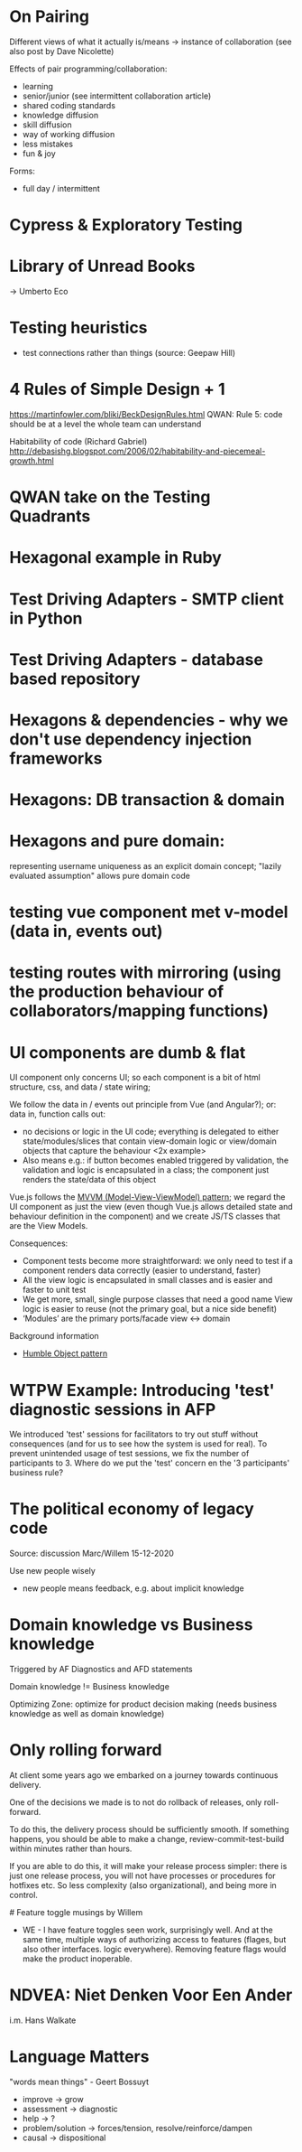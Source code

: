 # On Pairing

Different views of what it actually is/means
-> instance of collaboration (see also post by Dave Nicolette)

Effects of pair programming/collaboration:
- learning
- senior/junior (see intermittent collaboration article)
- shared coding standards
- knowledge diffusion
- skill diffusion
- way of working diffusion
- less mistakes
- fun & joy

Forms:
- full day / intermittent

# Cypress & Exploratory Testing

# Library of Unread Books

-> Umberto Eco

# Testing heuristics

- test connections rather than things (source: Geepaw Hill)

# 4 Rules of Simple Design + 1

https://martinfowler.com/bliki/BeckDesignRules.html
QWAN: Rule 5: code should be at a level the whole team can understand

Habitability of code (Richard Gabriel)
http://debasishg.blogspot.com/2006/02/habitability-and-piecemeal-growth.html 

# QWAN take on the Testing Quadrants


# Hexagonal example in Ruby

# Test Driving Adapters - SMTP client in Python

# Test Driving Adapters - database based repository

# Hexagons & dependencies - why we don't use dependency injection frameworks

# Hexagons: DB transaction & domain

# Hexagons and pure domain:

representing username uniqueness as an explicit domain concept; "lazily evaluated assumption" allows pure domain code

# testing vue component met v-model (data in, events out)

# testing routes with mirroring (using the production behaviour of collaborators/mapping functions)

# UI components are dumb & flat

UI component only concerns UI; so each component is a bit of html structure, css, and data / state wiring; 

We follow the data in / events out principle from Vue (and Angular?); or: data in, function calls out:
- no decisions or logic in the UI code; everything is delegated to either state/modules/slices that contain view-domain logic or view/domain objects that capture the behaviour
  <2x example>
- Also means e.g.: if button becomes enabled triggered by validation, the validation and logic is encapsulated in a class; the component just renders the state/data of this object

Vue.js follows the [MVVM (Model-View-ViewModel) pattern](https://docs.microsoft.com/en-us/xamarin/xamarin-forms/enterprise-application-patterns/mvvm); we regard the UI component as just the view (even though Vue.js allows detailed state and behaviour definition in the component) and we create JS/TS classes that are the View Models.

Consequences:
- Component tests become more straightforward: we only need to test if a component renders data correctly (easier to understand, faster)
- All the view logic is encapsulated in small classes and is easier and faster to unit test
- We get more, small, single purpose classes that need a good name
View logic is easier to reuse (not the primary goal, but a nice side benefit)
- ‘Modules’ are the primary ports/facade view <-> domain

Background information
- [Humble Object pattern](https://martinfowler.com/bliki/HumbleObject.html)

# WTPW Example: Introducing 'test' diagnostic sessions in AFP

We introduced 'test' sessions for facilitators to try out stuff without consequences (and for us to see how the system is used for real). To prevent unintended usage of test sessions, we fix the number of participants to 3. Where do we put the 'test' concern en the '3 participants' business rule?

# The political economy of legacy code

Source: discussion Marc/Willem 15-12-2020

Use new people wisely
- new people means feedback, e.g. about implicit knowledge

# Domain knowledge vs Business knowledge

Triggered by AF Diagnostics and AFD statements

Domain knowledge != Business knowledge

Optimizing Zone: optimize for product decision making (needs business knowledge as well as domain knowledge)

# Only rolling forward

At client some years ago we embarked on a journey towards continuous delivery.

One of the decisions we made is to not do rollback of releases, only roll-forward.

To do this, the delivery process should be sufficiently smooth. If something
happens, you should be able to make a change, review-commit-test-build within
minutes rather than hours.

If you are able to do this, it will make your release process simpler: there is
just one release process, you will not have processes or procedures for hotfixes
etc. So less complexity (also organizational), and being more in control.

# Feature toggle musings by Willem

- WE - I have feature toggles seen work, surprisingly well. And at the same time, multiple ways of authorizing access to features (flages, but also other interfaces. logic everywhere). Removing feature flags would make the product inoperable. 

# NDVEA: Niet Denken Voor Een Ander

i.m. Hans Walkate

# Language Matters

"words mean things" - Geert Bossuyt
- improve -> grow
- assessment -> diagnostic
- help -> ?
- problem/solution -> forces/tension, resolve/reinforce/dampen
- causal -> dispositional
